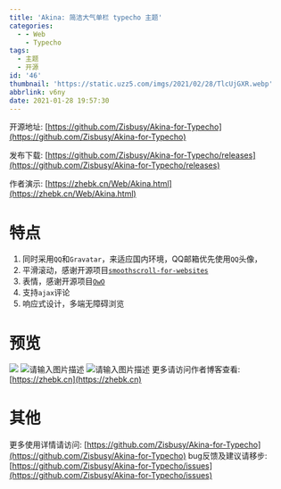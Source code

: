 ```yaml
---
title: 'Akina: 简洁大气单栏 typecho 主题'
categories:
  - - Web
    - Typecho
tags:
  - 主题
  - 开源
id: '46'
thumbnail: 'https://static.uzz5.com/imgs/2021/02/28/TlcUjGXR.webp'
abbrlink: v6ny
date: 2021-01-28 19:57:30
---
```



开源地址: [https://github.com/Zisbusy/Akina-for-Typecho](https://github.com/Zisbusy/Akina-for-Typecho) 

发布下载: [https://github.com/Zisbusy/Akina-for-Typecho/releases](https://github.com/Zisbusy/Akina-for-Typecho/releases) 

作者演示: [https://zhebk.cn/Web/Akina.html](https://zhebk.cn/Web/Akina.html)

# 特点

1.  同时采用`QQ`和`Gravatar`，来适应国内环境，QQ邮箱优先使用`QQ`头像，
2.  平滑滚动，感谢开源项目[`smoothscroll-for-websites`](https://github.com/gblazex/smoothscroll-for-websites)
3.  表情，感谢开源项目[`OwO`](https://github.com/DIYgod/OwO)
4.  支持`ajax`评论
5.  响应式设计，多端无障碍浏览

# 预览

![](https://cdn.jsdelivr.net/gh/o0s/t@o/2021/01/28/b0N3PV7G.webp) ![请输入图片描述](https://static.uzz5.com/imgs/2021/02/28/xFdL9hVg.webp "请输入图片描述") ![请输入图片描述](https://static.uzz5.com/imgs/2021/02/28/Uj6Ju1ro.webp "请输入图片描述") 更多请访问作者博客查看:[https://zhebk.cn](https://zhebk.cn)

# 其他

更多使用详情请访问: [https://github.com/Zisbusy/Akina-for-Typecho](https://github.com/Zisbusy/Akina-for-Typecho) bug反馈及建议请移步: [https://github.com/Zisbusy/Akina-for-Typecho/issues](https://github.com/Zisbusy/Akina-for-Typecho/issues)
